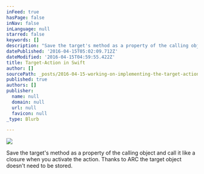 ```yaml
---
inFeed: true
hasPage: false
inNav: false
inLanguage: null
starred: false
keywords: []
description: "Save the target's method as a property of the calling object and call it like a closure when you activate the action. Thanks to ARC the target object doesn't need to be stored."
datePublished: '2016-04-15T05:02:09.712Z'
dateModified: '2016-04-15T04:59:55.422Z'
title: Target-Action in Swift
author: []
sourcePath: _posts/2016-04-15-working-on-implementing-the-target-action-cocoa-design-patte.md
published: true
authors: []
publisher:
  name: null
  domain: null
  url: null
  favicon: null
_type: Blurb

---
```

![](https://the-grid-user-content.s3-us-west-2.amazonaws.com/cb7e0419-24ed-43da-ae5f-d862e1669120.png)

Save the target's method as a property of the calling object and call it like a closure when you activate the action. Thanks to ARC the target object doesn't need to be stored.